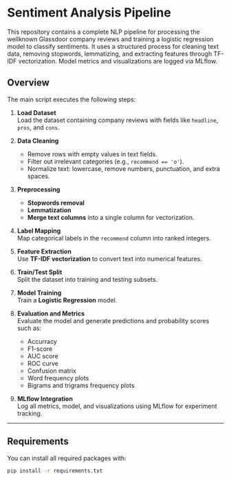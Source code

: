 # Sentiment Analysis Pipeline

This repository contains a complete NLP pipeline for processing the wellknown Glassdoor company reviews and training a logistic regression model to classify sentiments. 
It uses a structured process for cleaning text data, removing stopwords, lemmatizing, and extracting features through TF-IDF vectorization. 
Model metrics and visualizations are logged via MLflow.

## Overview

The main script executes the following steps:

1. **Load Dataset**  
   Load the dataset containing company reviews with fields like `headline`, `pros`, and `cons`.

2. **Data Cleaning**  
   - Remove rows with empty values in text fields.
   - Filter out irrelevant categories (e.g., `recommend == 'o'`).
   - Normalize text: lowercase, remove numbers, punctuation, and extra spaces.

3. **Preprocessing**
   - **Stopwords removal**
   - **Lemmatization**
   - **Merge text columns** into a single column for vectorization.

4. **Label Mapping**  
   Map categorical labels in the `recommend` column into ranked integers.

5. **Feature Extraction**  
   Use **TF-IDF vectorization** to convert text into numerical features.

6. **Train/Test Split**  
   Split the dataset into training and testing subsets.

7. **Model Training**  
   Train a **Logistic Regression** model.

8. **Evaluation and Metrics**  
   Evaluate the model and generate predictions and probability scores such as:
   - Accurracy
   - F1-score
   - AUC score
   - ROC curve
   - Confusion matrix
   - Word frequency plots  
   - Bigrams and trigrams frequency plots

9. **MLflow Integration**  
   Log all metrics, model, and visualizations using MLflow for experiment tracking.

---

## Requirements

You can install all required packages with:

```bash
pip install -r requirements.txt
